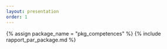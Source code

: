 ```yaml
---
layout: presentation
order: 1
---
```


{% assign package_name = "pkg_competences" %}
{% include rapport_par_package.md %}